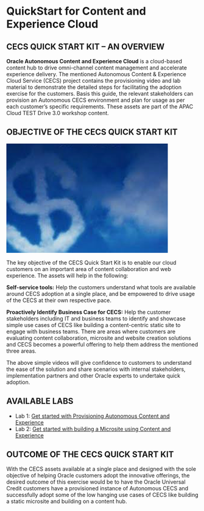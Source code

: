 # QuickStart for Content and Experience Cloud
## CECS QUICK START KIT – AN OVERVIEW
**Oracle Autonomous Content and Experience Cloud** is a cloud-based content hub to drive omni-channel content management and accelerate experience delivery. The mentioned Autonomous Content & Experience Cloud Service (CECS) project contains the provisioning video and lab material to demonstrate the detailed steps for facilitating the adoption exercise for the customers. Basis this guide, the relevant stakeholders can provision an Autonomous CECS environment and plan for usage as per each customer’s specific requirements. These assets are part of the APAC Cloud TEST Drive 3.0 workshop content. 

## OBJECTIVE OF THE CECS QUICK START KIT
![alt text](Resources/Images/Picture0.png "Logo Title Text 1")

The key objective of the CECS Quick Start Kit is to enable our cloud customers on an important area of content collaboration and web experience. The assets will help in the following:

**Self-service tools:** Help the customers understand what tools are available around CECS adoption at a single place, and be empowered to drive usage of the CECS at their own respective pace. 

**Proactively Identify Business Case for CECS:** Help the customer stakeholders including IT and business teams to identify and showcase simple use cases of CECS like building a content-centric static site to engage with business teams. There are areas where customers are evaluating content collaboration, microsite and website creation solutions and CECS becomes a powerful offering to help them address the mentioned three areas.

The above simple videos will give confidence to customers to understand the ease of the solution and share scenarios with internal stakeholders, implementation partners and other Oracle experts to undertake quick adoption.

## AVAILABLE LABS 

<!--
+ Lab 2: [Get started with Content and Experience](110/111-CecsLab.md)
-->
+ Lab 1: [Get started with Provisioning Autonomous Content and Experience](lab100.md)
+ Lab 2: [Get started with building a Microsite using Content and Experience](400/README.md)
<!--
+ Lab 3: [Uploading Content in Content and Experience](lab300.md) 
+ Lab 5: [Working with Process Forms in Experience Cloud](200/210-CecsPCSLab.md) (Optional Lab)
-->
<!--
**Bonus Labs:** Document Workflow in Content and Experience Cloud
+ A: [Content Metadata](200/203-CecsPCSLab.md)
+ B: [Document Workflow](200/201-CecsPCSLab.md)
-->
## OUTCOME OF THE CECS QUICK START KIT
With the CECS assets available at a single place and designed with the sole objective of helping Oracle customers adopt the innovative offerings, the desired outcome of this exercise would be to have the Oracle Universal Credit customers have a provisioned instance of Autonomous CECS and successfully adopt some of the low hanging use cases of CECS like building a static microsite and building on a content hub.
 
